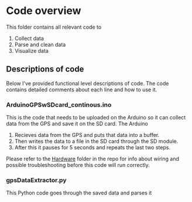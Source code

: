 # Code overview
This folder contains all relevant code to 
1. Collect data
2. Parse and clean data
3. Visualize data

## Descriptions of code 
Below I've provided functional level descriptions of code. The code contains detailed comments about each line and how to use it. 

### ArduinoGPSwSDcard_continous.ino
This is the code that needs to be uploaded on the Arduino so it can collect data from the GPS and save it on the SD card. The Arduino 

1. Recieves data from the GPS and puts that data into a buffer. 
2. Then writes the data to a file in the SD card through the SD module. 
3. After this it pauses for 5 seconds and repeats the last two steps. 

Please refer to the [Hardware](https://github.com/MiningMyBusiness/GPSTracker/raw/master/Hardware) folder in the repo for info about wiring and possible troubleshooting before this code will run correctly. 

### gpsDataExtractor.py
This Python code goes through the saved data and parses it 
